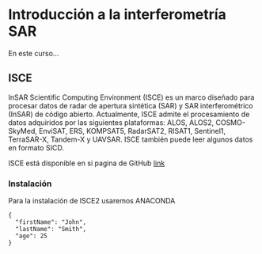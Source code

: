 # Introducción a la interferometría SAR

En este curso...

## ISCE

InSAR Scientific Computing Environment (ISCE) es un marco diseñado para procesar datos de radar de apertura sintética (SAR) y SAR interferométrico (InSAR) de código abierto. Actualmente, ISCE admite el procesamiento de datos adquiridos por las siguientes plataformas: ALOS, ALOS2, COSMO-SkyMed, EnviSAT, ERS, KOMPSAT5, RadarSAT2, RISAT1, Sentinel1, TerraSAR-X, Tandem-X y UAVSAR. ISCE también puede leer algunos datos en formato SICD.

ISCE está disponible en si pagina de GitHub [link](https://github.com/isce-framework/isce2)

### Instalación 

Para la instalación de ISCE2 usaremos ANACONDA
```
{
  "firstName": "John",
  "lastName": "Smith",
  "age": 25
}
```


